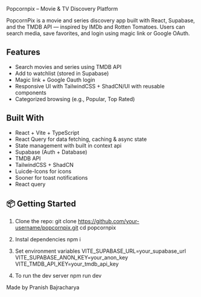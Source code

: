 Popcornpix – Movie & TV Discovery Platform

PopcornPix is a movie and series discovery app built with React, Supabase, and the TMDB API — inspired by IMDb and Rotten Tomatoes. Users can search media, save favorites, and login using magic link or Google OAuth.

## Features
  - Search movies and series using TMDB API
  - Add to watchlist (stored in Supabase)
  - Magic link + Google Oauth login
  - Responsive UI with TailwindCSS + ShadCN/UI with reusable components
  - Categorized browsing (e.g., Popular, Top Rated)

## Built With
- React + Vite + TypeScript
- React Query for data fetching, caching & async state
- State management with built in context api
- Supabase (Auth + Database)
- TMDB API
- TailwindCSS + ShadCN
- Luicde-Icons for icons
- Sooner for toast notifications
- React query 

## 📦 Getting Started

1. Clone the repo:
  git clone https://github.com/your-username/popcornpix.git
  cd popcornpix

2. Instal dependencies
   npm i
  
3. Set environment variables
   VITE_SUPABASE_URL=your_supabase_url
   VITE_SUPABASE_ANON_KEY=your_anon_key
   VITE_TMDB_API_KEY=your_tmdb_api_key

4. To run the dev server
   npm run dev 

Made by Pranish Bajracharya
